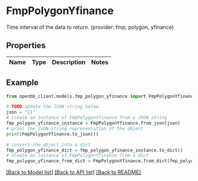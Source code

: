 # FmpPolygonYfinance

Time interval of the data to return. (provider: fmp, polygon, yfinance)

## Properties

Name | Type | Description | Notes
------------ | ------------- | ------------- | -------------

## Example

```python
from openbb_client.models.fmp_polygon_yfinance import FmpPolygonYfinance

# TODO update the JSON string below
json = "{}"
# create an instance of FmpPolygonYfinance from a JSON string
fmp_polygon_yfinance_instance = FmpPolygonYfinance.from_json(json)
# print the JSON string representation of the object
print(FmpPolygonYfinance.to_json())

# convert the object into a dict
fmp_polygon_yfinance_dict = fmp_polygon_yfinance_instance.to_dict()
# create an instance of FmpPolygonYfinance from a dict
fmp_polygon_yfinance_from_dict = FmpPolygonYfinance.from_dict(fmp_polygon_yfinance_dict)
```
[[Back to Model list]](../README.md#documentation-for-models) [[Back to API list]](../README.md#documentation-for-api-endpoints) [[Back to README]](../README.md)


